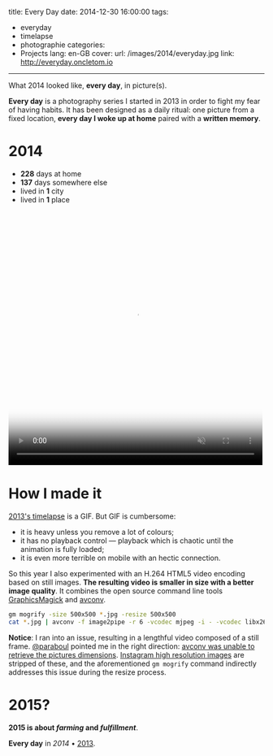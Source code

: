 title: Every Day
date: 2014-12-30 16:00:00
tags:
- everyday
- timelapse
- photographie
categories:
- Projects
lang: en-GB
cover:
  url: /images/2014/everyday.jpg
  link: http://everyday.oncletom.io
---

What 2014 looked like, **every day**, in picture(s).

<!--more-->

**Every day** is a photography series I started in 2013 in order to fight my fear of having habits. It has been designed as a daily ritual: one picture from a fixed location, **every day I woke up at home** paired with a **written memory**.

# 2014

- **228** days at home
- **137** days somewhere else
- lived in **1** city
- lived in **1** place

<video height="500" width="500" poster="/images/2014/12/2014-thumbnail.jpg" loop controls muted>
 <source src="https://dl.dropboxusercontent.com/u/14916101/everyday/2014.mp4" type="video/mp4">

  <p class="interactive-loading" data-width="500" data-height="500" data-src="https://dl.dropboxusercontent.com/u/14916101/everyday/2014.gif">
  2014's Timelapse (30MB GIF) — [direct link](https://dl.dropboxusercontent.com/u/14916101/everyday/2014.gif).
</p>
</video>


# How I made it

[2013's timelapse](/2013/everyday/) is a GIF. But GIF is cumbersome:
- it is heavy unless you remove a lot of colours;
- it has no playback control — playback which is chaotic until the animation is fully loaded;
- it is even more terrible on mobile with an hectic connection.

So this year I also experimented with an H.264 HTML5 video encoding based on still images. **The resulting video is smaller in size with a better image quality**.
It combines the open source command line tools [GraphicsMagick](http://www.graphicsmagick.org/) and  [avconv](https://libav.org/avconv.html).

```bash
gm mogrify -size 500x500 *.jpg -resize 500x500
cat *.jpg | avconv -f image2pipe -r 6 -vcodec mjpeg -i - -vcodec libx264 -compression_level 9 -b:v 4000k -preset fast -tune animation ../$(basename `pwd`).mp4
```

**Notice**: I ran into an issue, resulting in a lengthful video composed of a still frame. [@paraboul](https://twitter.com/paraboul) pointed me in the right direction: [avconv was unable to retrieve the pictures dimensions](https://twitter.com/paraboul/status/549603965177167872).
[Instagram high resolution images](https://help.instagram.com/276722745781769) are stripped of these, and the aforementioned `gm mogrify` command indirectly addresses this issue during the resize process.

# 2015?

**2015 is about *farming* and *fulfillment***.

**Every day** in *2014* • [2013](/2013/everyday/).